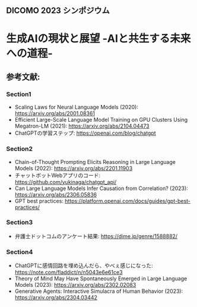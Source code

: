 ## DICOMO 2023 シンポジウム
# 生成AIの現状と展望 -AIと共生する未来への道程-

## 参考文献:

### Section1
* Scaling Laws for Neural Language Models (2020): https://arxiv.org/abs/2001.08361
* Efficient Large-Scale Language Model Training on GPU Clusters Using Megatron-LM (2021): https://arxiv.org/abs/2104.04473
* ChatGPTの学習ステップ: https://openai.com/blog/chatgpt

### Section2
* Chain-of-Thought Prompting Elicits Reasoning in Large Language Models (2022): https://arxiv.org/abs/2201.11903
* チャットボットWebアプリのコード: https://github.com/yukinaga/chatgpt_api/
* Can Large Language Models Infer Causation from Correlation? (2023): https://arxiv.org/abs/2306.05836
* GPT best practices: https://platform.openai.com/docs/guides/gpt-best-practices/

### Section3
* 弁護士ドットコムのアンケート結果: https://dime.jp/genre/1588882/

### Section4
* ChatGPTに感情回路を埋め込んだら、やべぇ感じになった: https://note.com/fladdict/n/n5043e6e61ce3
* Theory of Mind May Have Spontaneously Emerged in Large Language Models (2023): https://arxiv.org/abs/2302.02083
* Generative Agents: Interactive Simulacra of Human Behavior (2023): https://arxiv.org/abs/2304.03442
